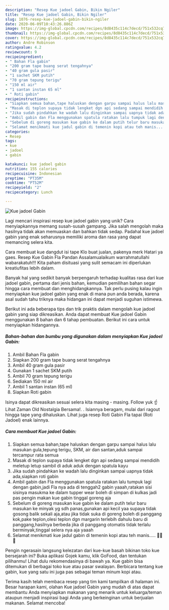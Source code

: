 ```yaml
---
description: "Resep Kue jadoel Gabin, Bikin Ngiler"
title: "Resep Kue jadoel Gabin, Bikin Ngiler"
slug: 1076-resep-kue-jadoel-gabin-bikin-ngiler
date: 2020-06-09T10:43:26.886Z
image: https://img-global.cpcdn.com/recipes/8d8435c114c7decd/751x532cq70/kue-jadoel-gabin-foto-resep-utama.jpg
thumbnail: https://img-global.cpcdn.com/recipes/8d8435c114c7decd/751x532cq70/kue-jadoel-gabin-foto-resep-utama.jpg
cover: https://img-global.cpcdn.com/recipes/8d8435c114c7decd/751x532cq70/kue-jadoel-gabin-foto-resep-utama.jpg
author: Andre Robinson
ratingvalue: 4.2
reviewcount: 9
recipeingredient:
- " Bahan Fla gabin"
- "200 gram tape buang serat tengahnya"
- "40 gram gula pasir"
- "1 sachet SKM putih"
- "70 gram tepung terigu"
- "150 ml air"
- "1 santan instan 65 ml"
- " Roti gabin"
recipeinstructions:
- "Siapkan semua bahan,tape haluskan dengan garpu sampai halus lalu masukan gula,tepung terigu, SKM, air dan santan,aduk sampai tercampur rata semua"
- "Masak di teplon supaya tidak lengket dgn api sedang sampai mendidih meletup letup sambil di aduk aduk dengan spatula kayu"
- "Jika sudah pindahkan ke wadah lalu dinginkan sampai uapnya tidak ada,siapkan roti gabin"
- "Ambil gabin dan Fla menggunakan spatula ratakan lalu tumpuk lagi dengan gabin,jadi Fla nya ada di tenggah2 gabin yaaah,ratakan sisi sisinya masukma ke dalam tupper wear boleh di simpan di kulkas jadi pas pengin makan kue gabin tinggal goreng aja"
- "Sebelum di goreng masukan kue gabin ke dalam putih telur baru masukan ke minyak yg sdh panas,gunakan api kecil yaa supaya tidak gosong balik sekali aja,atau jika tidak suka di goreng boleh di panggang kok,pake teplon,olesi teplon dgn margarin terlebih dahulu baru di panggang,hasilnya berbeda jika di panggang otomatis tidak terlalu berminyak,tinggal selera nya aja yaaah"
- "Selamat menikmati kue jadul gabin di temenin kopi atau teh manis..... 🥰🥰🥰"
categories:
- Resep
tags:
- kue
- jadoel
- gabin

katakunci: kue jadoel gabin 
nutrition: 155 calories
recipecuisine: Indonesian
preptime: "PT35M"
cooktime: "PT52M"
recipeyield: "2"
recipecategory: Lunch

---
```



![Kue jadoel Gabin](https://img-global.cpcdn.com/recipes/8d8435c114c7decd/751x532cq70/kue-jadoel-gabin-foto-resep-utama.jpg)

Lagi mencari inspirasi resep kue jadoel gabin yang unik? Cara menyiapkannya memang susah-susah gampang. Jika salah mengolah maka hasilnya tidak akan memuaskan dan bahkan tidak sedap. Padahal kue jadoel gabin yang enak seharusnya memiliki aroma dan rasa yang dapat memancing selera kita.

Cara membuat kue dangdut isi tape Klo buat jualan, pakenya merk Hatari ya gaes. Resep Kue Gabin Fla Pandan Assalamualaikum warrahmatullahi wabarakatuh!!! Kita paham disituasi yang sulit semacam ini diperlukan kreatiufitas lebih dalam.

Banyak hal yang sedikit banyak berpengaruh terhadap kualitas rasa dari kue jadoel gabin, pertama dari jenis bahan, kemudian pemilihan bahan segar hingga cara membuat dan menghidangkannya. Tak perlu pusing kalau ingin menyiapkan kue jadoel gabin yang enak di mana pun anda berada, karena asal sudah tahu triknya maka hidangan ini dapat menjadi suguhan istimewa.


Berikut ini ada beberapa tips dan trik praktis dalam mengolah kue jadoel gabin yang siap dikreasikan. Anda dapat membuat Kue jadoel Gabin menggunakan 8 bahan dan 6 tahap pembuatan. Berikut ini cara untuk menyiapkan hidangannya.

<!--inarticleads1-->

##### Bahan-bahan dan bumbu yang digunakan dalam menyiapkan Kue jadoel Gabin:

1. Ambil  Bahan Fla gabin
1. Siapkan 200 gram tape buang serat tengahnya
1. Ambil 40 gram gula pasir
1. Gunakan 1 sachet SKM putih
1. Ambil 70 gram tepung terigu
1. Sediakan 150 ml air
1. Ambil 1 santan instan (65 ml)
1. Siapkan  Roti gabin


Isinya dapat dikreasikan sesuai selera kita masing - masing. Follow yuk ☝ Lihat Zaman Old Nostalgia Bersama!. . Isiannya beragam, mulai dari ragout hingga tape yang dihaluskan. Lihat juga resep Roti Gabin Fla tapai (Roti Jadoel) enak lainnya. 

<!--inarticleads2-->

##### Cara membuat Kue jadoel Gabin:

1. Siapkan semua bahan,tape haluskan dengan garpu sampai halus lalu masukan gula,tepung terigu, SKM, air dan santan,aduk sampai tercampur rata semua
1. Masak di teplon supaya tidak lengket dgn api sedang sampai mendidih meletup letup sambil di aduk aduk dengan spatula kayu
1. Jika sudah pindahkan ke wadah lalu dinginkan sampai uapnya tidak ada,siapkan roti gabin
1. Ambil gabin dan Fla menggunakan spatula ratakan lalu tumpuk lagi dengan gabin,jadi Fla nya ada di tenggah2 gabin yaaah,ratakan sisi sisinya masukma ke dalam tupper wear boleh di simpan di kulkas jadi pas pengin makan kue gabin tinggal goreng aja
1. Sebelum di goreng masukan kue gabin ke dalam putih telur baru masukan ke minyak yg sdh panas,gunakan api kecil yaa supaya tidak gosong balik sekali aja,atau jika tidak suka di goreng boleh di panggang kok,pake teplon,olesi teplon dgn margarin terlebih dahulu baru di panggang,hasilnya berbeda jika di panggang otomatis tidak terlalu berminyak,tinggal selera nya aja yaaah
1. Selamat menikmati kue jadul gabin di temenin kopi atau teh manis..... 🥰🥰🥰


Pengin ngerasain langsung kelezatan dari kue-kue basah bikinan toko kue bersejarah ini? Buka aplikasi Gojek kamu, klik GoFood, dan tentukan pilihanmu! Lihat dulu rekomendasinya di bawah ya. Kue gabin bisa ditemukan di berbagai toko kue atau pasar swalayan. Berbicara tentang kue gabin, kue yang satu ini juga pas sebagai teman minum kopi atau. 

Terima kasih telah membaca resep yang tim kami tampilkan di halaman ini. Besar harapan kami, olahan Kue jadoel Gabin yang mudah di atas dapat membantu Anda menyiapkan makanan yang menarik untuk keluarga/teman ataupun menjadi inspirasi bagi Anda yang berkeinginan untuk berjualan makanan. Selamat mencoba!

